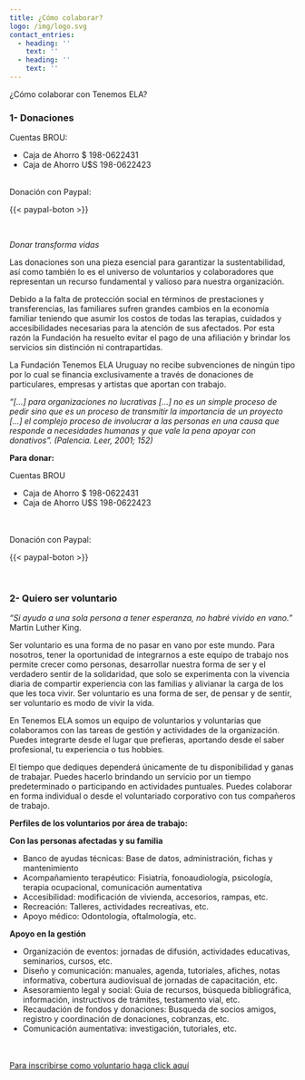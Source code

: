 ```yaml
---
title: ¿Cómo colaborar?
logo: /img/logo.svg
contact_entries:
  - heading: ''
    text: ''
  - heading: ''
    text: ''
---
```

¿Cómo colaborar con Tenemos ELA?


<h3 class="f4 b lh-title mb2 primary">1- Donaciones</h3>

Cuentas BROU:  

* Caja de Ahorro $ 198-0622431
* Caja de Ahorro U$S 198-0622423

<br>
Donación con Paypal:

{{< paypal-boton >}}

<br>


_Donar transforma vidas_

Las donaciones son una pieza esencial para garantizar la sustentabilidad, así como también lo es el universo de voluntarios y colaboradores que representan un recurso fundamental y valioso para nuestra organización.

Debido a la falta de protección social en términos de prestaciones y transferencias, las familiares sufren grandes cambios en la economía familiar teniendo que asumir los costos de todas las terapias, cuidados y accesibilidades necesarias para la atención de sus afectados. Por esta razón la Fundación ha resuelto evitar el pago de una afiliación y brindar los servicios sin distinción ni contrapartidas.

La Fundación Tenemos ELA Uruguay no recibe subvenciones de ningún tipo por lo cual se financia exclusivamente a través de donaciones de particulares, empresas y artistas que aportan con trabajo.

_“\[…] para organizaciones no lucrativas \[…] no es un simple proceso de pedir sino que es un proceso de transmitir la importancia de un proyecto \[…] el complejo proceso de involucrar a las personas en una causa que responde a necesidades humanas y que vale la pena apoyar con donativos”. (Palencia. Leer, 2001; 152)_


**Para donar:**

Cuentas BROU  

* Caja de Ahorro $ 198-0622431
* Caja de Ahorro U$S 198-0622423
<br>
<br>
Donación con Paypal:

{{< paypal-boton >}}

<br>

<h3 class="f4 b lh-title mb2 primary">2- Quiero ser voluntario</h3>


_“Si ayudo a una sola persona a tener esperanza, no habré vivido en vano.”_ Martin Luther King.

Ser voluntario es una forma de no pasar en vano por este mundo. Para nosotros, tener la oportunidad de integrarnos a este equipo de trabajo nos permite crecer como personas, desarrollar nuestra forma de ser y el verdadero sentir de la solidaridad, que solo se experimenta con la vivencia diaria de compartir experiencia con las familias y alivianar la carga de los que les toca vivir. Ser voluntario es una forma de ser, de pensar y de sentir, ser voluntario es modo de vivir la vida.

En Tenemos ELA somos un equipo de voluntarios y voluntarias que colaboramos con las tareas de gestión y actividades de la organización. Puedes integrarte desde el lugar que prefieras, aportando desde el saber profesional, tu experiencia o tus hobbies.

El tiempo que dediques dependerá únicamente de tu disponibilidad y ganas de trabajar. Puedes hacerlo brindando un servicio por un tiempo predeterminado o participando en actividades puntuales. Puedes colaborar en forma individual o desde el voluntariado corporativo con tus compañeros de trabajo.


**Perfiles de los voluntarios por área de trabajo:**

**Con las personas afectadas y su familia**


* Banco de ayudas técnicas: Base de datos, administración, fichas y mantenimiento
* Acompañamiento terapéutico: Fisiatría, fonoaudiología, psicología, terapia ocupacional, comunicación aumentativa
* Accesibilidad: modificación de vivienda, accesorios, rampas, etc.
* Recreación: Talleres, actividades recreativas, etc.
* Apoyo médico: Odontología, oftalmología, etc.



**Apoyo en la gestión**


- Organización de eventos: jornadas de difusión, actividades educativas, seminarios, cursos, etc.
- Diseño y comunicación: manuales, agenda, tutoriales, afiches, notas informativa, cobertura audiovisual de jornadas de capacitación, etc.
- Asesoramiento legal y social: Guia de recursos, búsqueda bibliográfica, información, instructivos de trámites, testamento vial, etc.
- Recaudación de fondos y donaciones: Busqueda de socios amigos, registro y coordinación de donaciones, cobranzas, etc.
- Comunicación aumentativa: investigación, tutoriales, etc.
<br>
<br>

<a class="btn" href="https://docs.google.com/forms/d/e/1FAIpQLSfyqxf03Y8zr7t6mptfIJCWzTIMKkl7S_BYDIWhyJJ5w033Bg/viewform" target="_blank">
Para inscribirse como voluntario haga click aquí
</a>
